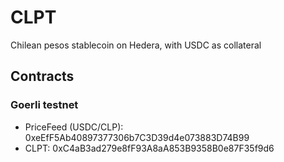 # CLPT
Chilean pesos stablecoin on Hedera, with USDC as collateral


## Contracts
### Goerli testnet
- PriceFeed (USDC/CLP): 0xeEfF5Ab40897377306b7C3D39d4e073883D74B99
- CLPT: 0xC4aB3ad279e8fF93A8aA853B9358B0e87F35f9d6
